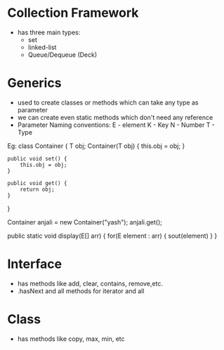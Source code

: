 # Collection Framework

- has three main types:
  - set
  - linked-list
  - Queue/Dequeue (Deck)

# Generics

- used to create classes or methods which can take any type as parameter
- we can create even static methods which don't need any reference
- Parameter Naming conventions:
  E - element
  K - Key
  N - Number
  T - Type

Eg:
class Container <T> {
T obj;
Container(T obj) {
this.obj = obj;
}

    public void set() {
        this.obj = obj;
    }

    public void get() {
        return obj;
    }

}

Container<String> anjali = new Container<String>("yash");
anjali.get();

public static <E> void display(E[] arr) {
for(E element : arr) {
sout(element)
}
}

# Interface
- has methods like add, clear, contains, remove,etc.
- .hasNext and all methods for iterator and all

# Class
- has methods like copy, max, min, etc



